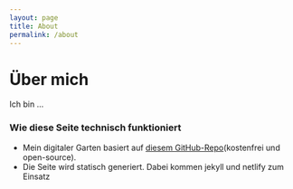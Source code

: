 ```yaml
---
layout: page
title: About
permalink: /about
---
```


# Über mich

Ich bin ...


### Wie diese Seite technisch funktioniert

- Mein digitaler Garten basiert auf [diesem GitHub-Repo](https://github.com/maximevaillancourt/digital-garden-jekyll-template)(kostenfrei und open-source).
- Die Seite wird statisch generiert. Dabei kommen jekyll und netlify zum Einsatz

